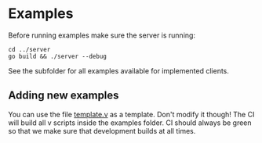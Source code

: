 # Examples

Before running examples make sure the server is running:

```shell
cd ../server
go build && ./server --debug
```


See the subfolder for all examples available for implemented clients.

## Adding new examples

You can use the file [template.v](template.v) as a template. Don't modify it though! The CI will build all v scripts inside the examples folder. CI should always be green so that we make sure that development builds at all times. 
